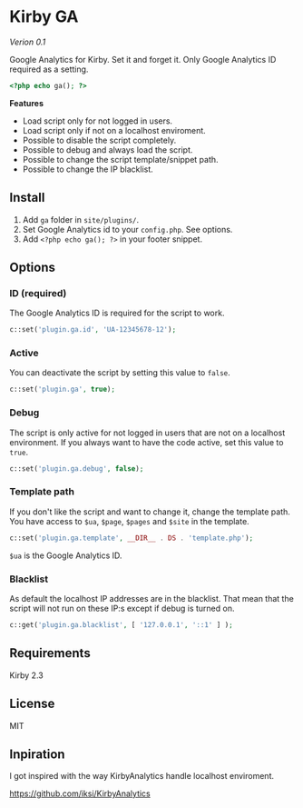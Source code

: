 # Kirby GA

*Verion 0.1*

Google Analytics for Kirby. Set it and forget it. Only Google Analytics ID required as a setting.

```php
<?php echo ga(); ?>
```

**Features**

- Load script only for not logged in users.
- Load script only if not on a localhost enviroment.
- Possible to disable the script completely.
- Possible to debug and always load the script.
- Possible to change the script template/snippet path.
- Possible to change the IP blacklist.

## Install

1. Add `ga` folder in `site/plugins/`.
1. Set Google Analytics id to your `config.php`. See options.
1. Add `<?php echo ga(); ?>` in your footer snippet. 

## Options

### ID (required)

The Google Analytics ID is required for the script to work.

```php
c::set('plugin.ga.id', 'UA-12345678-12');
```

### Active

You can deactivate the script by setting this value to `false`.

```php
c::set('plugin.ga', true);
```

### Debug

The script is only active for not logged in users that are not on a localhost environment. If you always want to have the code active, set this value to `true`.

```php
c::set('plugin.ga.debug', false);
```

### Template path

If you don't like the script and want to change it, change the template path. You have access to `$ua`, `$page`, `$pages` and `$site` in the template.

```php
c::set('plugin.ga.template', __DIR__ . DS . 'template.php');
```

`$ua` is the Google Analytics ID.

### Blacklist

As default the localhost IP addresses are in the blacklist. That mean that the script will not run on these IP:s except if debug is turned on.

```php
c::get('plugin.ga.blacklist', [ '127.0.0.1', '::1' ] );
```

## Requirements

Kirby 2.3

## License

MIT

## Inpiration

I got inspired with the way KirbyAnalytics handle localhost enviroment.

https://github.com/iksi/KirbyAnalytics